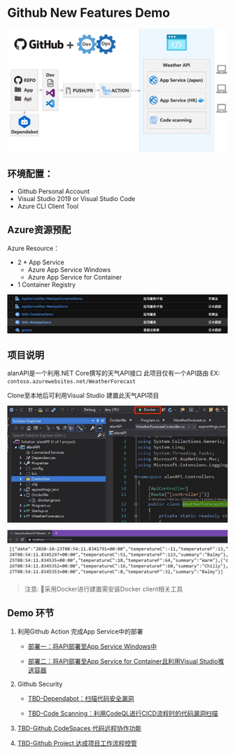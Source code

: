 # Github New Features Demo

![](README/2020-10-25-18-22-57.png)

## 环境配置：

- Github Personal Account
- Visual Studio 2019 or Visual Studio Code
- Azure CLI Client Tool

## Azure资源预配

Azure Resource：
-	2 * App Service
    - Azure App Service Windows
    - Azure App Service for Container
-	1 Container Registry

![](README/2020-10-22-16-34-13.png)

## 项目说明
alanAPI是一个利用.NET Core撰写的天气API接口
此项目仅有一个API路由
EX: `contoso.azurewebsites.net/WeatherForecast`

Clone至本地后可利用Visual Studio 建置此天气API项目

![](Demo1/2020-10-22-16-53-21.png)

![](Demo1/2020-10-22-16-54-45.png)

> 注意: 采用Docker进行建置需安装Docker client相关工具

## Demo 环节

 1. 利用Github Action 完成App Service中的部署

    - [部署一：将API部署至App Service Windows中](https://github.com/08Alan/GithubActionDemo/blob/master/Demo1-1.md)

    - [部署二：将API部署至App Service for Container且利用Visual Studio推送容器](https://github.com/08Alan/GithubActionDemo/blob/master/Demo1-2.md)

 2. Github Security

    - [TBD-Dependabot：扫描代码安全漏洞](https://github.com/08Alan/GithubActionDemo/projects/1)

    - [TBD-Code Scanning：利用CodeQL进行CICD流程时的代码漏洞扫描](https://github.com/08Alan/GithubActionDemo/projects/1)

 3. [TBD-Github CodeSpaces 代码远程协作功能](https://github.com/08Alan/GithubActionDemo/projects/1)

 4. [TBD-Github Project 达成项目工作流程控管](https://github.com/08Alan/GithubActionDemo/projects/1)
